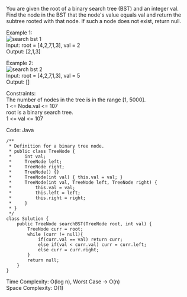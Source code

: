 You are given the root of a binary search tree (BST) and an integer val.  
Find the node in the BST that the node's value equals val and return the subtree rooted with that node. If such a node does not exist, return null.  
  
Example 1:  
![search bst 1](Images/searchBST1)  
Input: root = [4,2,7,1,3], val = 2  
Output: [2,1,3]  
  
Example 2:  
![search bst 2](Images/searchBST2)  
Input: root = [4,2,7,1,3], val = 5  
Output: []  
  
Constraints:  
The number of nodes in the tree is in the range [1, 5000].  
1 <= Node.val <= 107  
root is a binary search tree.  
1 <= val <= 107  

Code: Java  
```
/**
 * Definition for a binary tree node.
 * public class TreeNode {
 *     int val;
 *     TreeNode left;
 *     TreeNode right;
 *     TreeNode() {}
 *     TreeNode(int val) { this.val = val; }
 *     TreeNode(int val, TreeNode left, TreeNode right) {
 *         this.val = val;
 *         this.left = left;
 *         this.right = right;
 *     }
 * }
 */
class Solution {
    public TreeNode searchBST(TreeNode root, int val) {
        TreeNode curr = root;
        while (curr != null){
            if(curr.val == val) return curr;
            else if(val < curr.val) curr = curr.left;
            else curr = curr.right;
        }
        return null;
    }
}
```
Time Complexity: O(log n), Worst Case -> O(n)  
Space Complexity: O(1)
